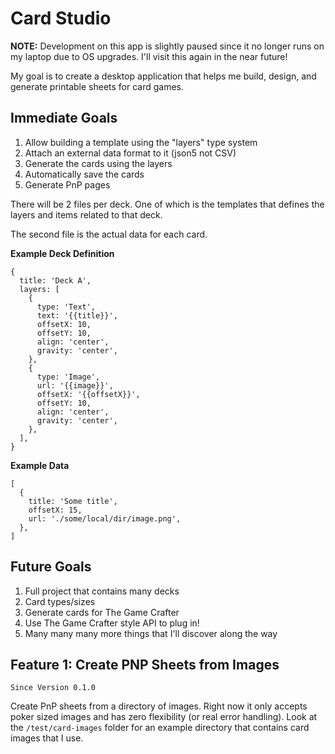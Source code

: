 # Card Studio

**NOTE:** Development on this app is slightly paused since it no longer runs on my laptop due to OS upgrades. I'll visit this again in the near future!

My goal is to create a desktop application that helps me build, design, and generate printable sheets for card games.

## Immediate Goals

1. Allow building a template using the "layers" type system
2. Attach an external data format to it (json5 not CSV)
3. Generate the cards using the layers
4. Automatically save the cards
5. Generate PnP pages

There will be 2 files per deck. One of which is the templates that defines the layers and items related to that deck.

The second file is the actual data for each card.

**Example Deck Definition**

```json5
{
  title: 'Deck A',
  layers: [
    {
      type: 'Text',
      text: '{{title}}',
      offsetX: 10,
      offsetY: 10,
      align: 'center',
      gravity: 'center',
    },
    {
      type: 'Image',
      url: '{{image}}',
      offsetX: '{{offsetX}}',
      offsetY: 10,
      align: 'center',
      gravity: 'center',
    },
  ],
}
```

**Example Data**

```json5
[
  {
    title: 'Some title',
    offsetX: 15,
    url: './some/local/dir/image.png',
  },
]
```

## Future Goals

1. Full project that contains many decks
2. Card types/sizes
3. Generate cards for The Game Crafter
4. Use The Game Crafter style API to plug in!
5. Many many many more things that I'll discover along the way

## Feature 1: Create PNP Sheets from Images

`Since Version 0.1.0`

Create PnP sheets from a directory of images. Right now it only accepts poker sized images and has zero flexibility (or real error handling). Look at the `/test/card-images` folder for an example directory that contains card images that I use.
